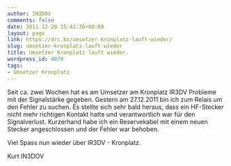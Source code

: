```yaml
---
author: IN3DOV
comments: false
date: 2011-12-28 15:42:38+00:00
layout: page
link: https://drc.bz/umsetzer-kronplatz-lauft-wieder/
slug: umsetzer-kronplatz-lauft-wieder
title: Umsetzer Kronplatz läuft wieder.
wordpress_id: 4079
tags:
- Umsetzer Kronplatz
---
```


Seit ca. zwei Wochen hat es am Umsetzer am Kronplatz IR3DV Probleme mit der Signalstärke gegeben. Gestern am 27.12.2011 bin ich zum Relais um den Fehler zu suchen. Es stellte sich sehr bald heraus, dass ein HF-Stecker nicht mehr richtigen Kontakt hatte und verantwortlich war für den Signalverlust. Kurzerhand habe ich ein Reservekabel mit einem neuen Stecker angeschlossen und der Fehler war behoben.

Viel Spass nun wieder über IR3DV - Kronplatz.

Kurt IN3DOV
